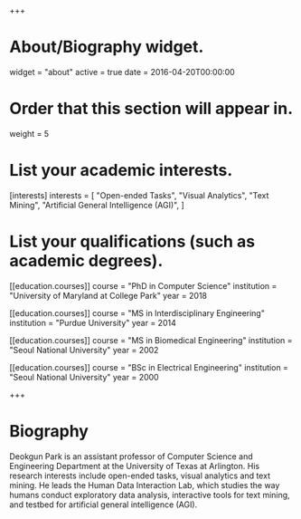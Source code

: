 +++
# About/Biography widget.
widget = "about"
active = true
date = 2016-04-20T00:00:00

# Order that this section will appear in.
weight = 5

# List your academic interests.
[interests]
  interests = [
    "Open-ended Tasks",
    "Visual Analytics",
    "Text Mining",
    "Artificial General Intelligence (AGI)",
  ]

# List your qualifications (such as academic degrees).
[[education.courses]]
  course = "PhD in Computer Science"
  institution = "University of Maryland at College Park"
  year = 2018

[[education.courses]]
  course = "MS in Interdisciplinary Engineering"
  institution = "Purdue University"
  year = 2014


[[education.courses]]
  course = "MS in Biomedical Engineering"
  institution = "Seoul National University"
  year = 2002


[[education.courses]]
  course = "BSc in Electrical Engineering"
  institution = "Seoul National University"
  year = 2000
 
+++

# Biography

Deokgun Park is an assistant professor of Computer Science and Engineering Department at the University of Texas at Arlington. His research interests include open-ended tasks, visual analytics and text mining. He leads the Human Data Interaction Lab, which studies the way humans conduct exploratory data analysis, interactive tools for text mining, and testbed for artificial general intelligence (AGI).  
